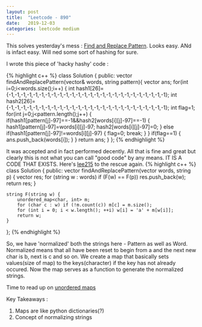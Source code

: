 ```yaml
---
layout: post
title:  "Leetcode - 890"
date:   2019-12-03
categories: leetcode medium
---
```

This solves yesterday's mess : [Find and Replace Pattern](https://leetcode.com/problems/find-and-replace-pattern/ "Find and Replace Pattern"). Looks easy. ANd is infact easy. Will ned some sort of hashing for sure.

I wrote this piece of 'hacky hashy' code :


{% highlight c++ %}
class Solution {
public:
    vector<string> findAndReplacePattern(vector<string>& words, string pattern){
        vector<string> ans;
        for(int i=0;i<words.size();i++)
        {
            int hash1[26]={-1,-1,-1,-1,-1,-1,-1,-1,-1,-1,-1,-1,-1,-1,-1,-1,-1,-1,-1,-1,-1,-1,-1,-1,-1,-1};
            int hash2[26]={-1,-1,-1,-1,-1,-1,-1,-1,-1,-1,-1,-1,-1,-1,-1,-1,-1,-1,-1,-1,-1,-1,-1,-1,-1,-1};
            int flag=1;
            for(int j=0;j<pattern.length();j++)
            {
                if(hash1[pattern[j]-97]==-1&&hash2[words[i][j]-97]==-1)
                {
                    hash1[pattern[j]-97]=words[i][j]-97;
                    hash2[words[i][j]-97]=0;
                }
                else if(hash1[pattern[j]-97]!=words[i][j]-97)
                {
                    flag=0;
                    break;
                }
            }
            if(flag==1)
            {
                ans.push_back(words[i]);
            }
        }
        return ans;
    }
};
{% endhighlight %}

It was accepted and in fact performed decently. All that is fine and great but clearly this is not what you can call "good code" by any means. IT IS A CODE THAT EXISTS. Here's [lee215](https://leetcode.com/lee215/) to the rescue again.
{% highlight c++ %}
class Solution
{
public:
        vector<string> findAndReplacePattern(vector<string> words, string p) {
        vector<string> res;
        for (string w : words) if (F(w) == F(p)) res.push_back(w);
        return res;
    }

    string F(string w) {
        unordered_map<char, int> m;
        for (char c : w) if (!m.count(c)) m[c] = m.size();
        for (int i = 0; i < w.length(); ++i) w[i] = 'a' + m[w[i]];
        return w;
    }
};
{% endhighlight %}

So, we have 'normalized' both the strings here - Pattern as well as Word. Normalized means that all have been reset to begin from a and the next new char is b, next is c and so on.
We create a map that basically sets values(size of map) to the keys(character) if the key has not already occured.
Now the map serves as a function to generate the normalized strings.

Time to read up on [unordered maps](https://www.geeksforgeeks.org/unordered_map-in-cpp-stl/)

Key Takeaways :
1. Maps are like python dictionaries(?)
2. Concept of normalizing strings
